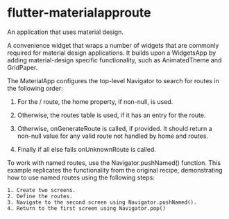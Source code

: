 # flutter-materialapproute

An application that uses material design.

A convenience widget that wraps a number of widgets that are commonly required for material design applications. It builds upon a WidgetsApp by adding material-design specific functionality, such as AnimatedTheme and GridPaper.

The MaterialApp configures the top-level Navigator to search for routes in the following order:

1. For the / route, the home property, if non-null, is used.

2. Otherwise, the routes table is used, if it has an entry for the route.

3. Otherwise, onGenerateRoute is called, if provided. It should return a non-null value for any valid route not handled by home and routes.

4. Finally if all else fails onUnknownRoute is called.

To work with named routes, use the Navigator.pushNamed() function. This example replicates the functionality from the original recipe, demonstrating how to use named routes using the following steps:

    1. Create two screens.
    2. Define the routes.
    3. Navigate to the second screen using Navigator.pushNamed().
    4. Return to the first screen using Navigator.pop()
